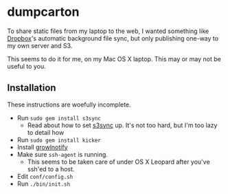# dumpcarton

To share static files from my laptop to the web, I wanted something like
[Dropbox](http://dropbox.com)'s automatic background file sync, but only
publishing one-way to my own server and S3.

This seems to do it for me, on my Mac OS X laptop. This may or may not be
useful to you.

## Installation

These instructions are woefully incomplete.

* Run `sudo gem install s3sync`
    * Read about how to set [s3sync](http://www.s3sync.net/wiki) up. It's not too hard, but I'm too lazy to detail how
* Run `sudo gem install kicker`
* Install [growlnotify](http://growl.info/extras.php#growlnotify)
* Make sure `ssh-agent` is running.
    * This seems to be taken care of under OS X Leopard after you've ssh'ed to a host.
* Edit `conf/config.sh`
* Run `./bin/init.sh`
